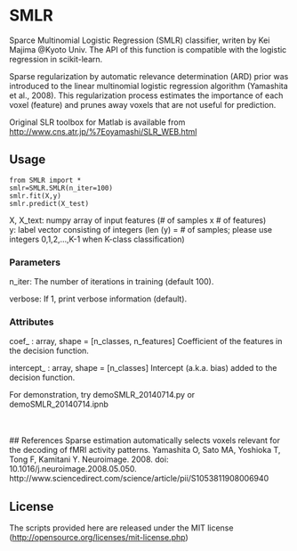 # SMLR

Sparce Multinomial Logistic Regression (SMLR) classifier, writen by Kei Majima @Kyoto Univ.
The API of this function is compatible with the logistic regression in scikit-learn.

Sparse regularization by automatic relevance determination (ARD) prior
was introduced to the linear multinomial logistic regression algorithm
(Yamashita et al., 2008).
This regularization process estimates the importance of each voxel
(feature) and prunes away voxels that are not useful for prediction.


Original SLR toolbox for Matlab is available from<br/>
http://www.cns.atr.jp/%7Eoyamashi/SLR_WEB.html
  
## Usage
    from SMLR import *
    smlr=SMLR.SMLR(n_iter=100)
    smlr.fit(X,y)
    smlr.predict(X_test)


X, X_text: numpy array of input features (# of samples x # of features)<br/>
y: label vector consisting of integers (len (y) = # of samples; please
use integers 0,1,2,…,K-1 when K-class classification)<br/>

### Parameters
  n_iter: The number of iterations in training (default 100). 
    
  verbose: If 1, print verbose information (default).

### Attributes
  coef_ : array, shape = [n_classes, n_features]
      Coefficient of the features in the decision function.

  intercept_ : array, shape = [n_classes]
      Intercept (a.k.a. bias) added to the decision function.

For demonstration, try demoSMLR_20140714.py or demoSMLR_20140714.ipnb

<br/>
<br/>
## References
  Sparse estimation automatically selects voxels relevant for the decoding of fMRI activity patterns.
  Yamashita O, Sato MA, Yoshioka T, Tong F, Kamitani Y.   Neuroimage. 2008.
  doi: 10.1016/j.neuroimage.2008.05.050.  <br/>
  http://www.sciencedirect.com/science/article/pii/S1053811908006940



## License
The scripts provided here are released under the MIT license (http://opensource.org/licenses/mit-license.php) 

    
